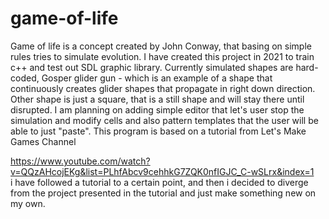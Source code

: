 # game-of-life

Game of life is a concept created by John Conway, that basing on simple rules tries to simulate evolution.
I have created this project in 2021 to train c++ and test out SDL graphic library. 
Currently simulated shapes are hard-coded, Gosper glider gun - which is an example of a shape that continuously
creates glider shapes that propagate in right down direction. Other shape is just a square, that is a still shape
and will stay there until disrupted. I am planning on adding simple editor that let's user stop the simulation and 
modify cells and also pattern templates that the user will be able to just "paste".
This program is based on a tutorial from Let's Make Games Channel

https://www.youtube.com/watch?v=QQzAHcojEKg&list=PLhfAbcv9cehhkG7ZQK0nfIGJC_C-wSLrx&index=1 <br>
i have followed a tutorial to a certain point, and then i decided to diverge from the project presented
in the tutorial and just make something new on my own.
